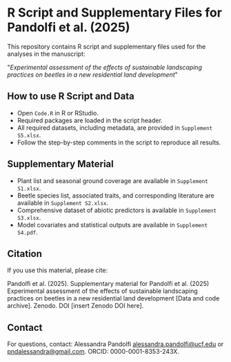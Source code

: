 #  R Script and Supplementary Files for Pandolfi et al. (2025) 

This repository contains R script and supplementary files used for the analyses in the manuscript:

"*Experimental assessment of the effects of sustainable landscaping practices on beetles in a new residential land development*"

## How to use R Script and Data

- Open `Code.R` in R or RStudio.
- Required packages are loaded in the script header.
- All required datasets, including metadata, are provided in `Supplement S5.xlsx`.
- Follow the step-by-step comments in the script to reproduce all results.
  
## Supplementary Material

- Plant list and seasonal ground coverage are available in `Supplement S1.xlsx`.
- Beetle species list, associated traits, and corresponding literature are available in `Supplement S2.xlsx`.
- Comprehensive dataset of abiotic predictors is available in `Supplement S3.xlsx`.
- Model covariates and statistical outputs are available in `Supplement S4.pdf`.

## Citation

If you use this material, please cite:

Pandolfi et al. (2025). Supplementary material for Pandolfi et al. (2025) Experimental assessment of the effects of sustainable landscaping practices on beetles in a new residential land development [Data and code archive]. Zenodo. DOI [insert Zenodo DOI here].

## Contact

For questions, contact: Alessandra Pandolfi alessandra.pandolfi@ucf.edu or pndalessandra@gmail.com. ORCID: 0000-0001-8353-243X.
